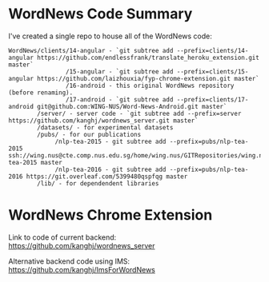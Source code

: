 # WordNews Code Summary

I've created a single repo to house all of the WordNews code:

```
WordNews/clients/14-angular - `git subtree add --prefix=clients/14-angular https://github.com/endlessfrank/translate_heroku_extension.git master`
                /15-angular - `git subtree add --prefix=clients/15-angular https://github.com/laizhouxia/fyp-chrome-extension.git master`
                /16-android - this original WordNews repository (before renaming).
                /17-android - `git subtree add --prefix=clients/17-android git@github.com:WING-NUS/Word-News-Android.git master`
        /server/ - server code - `git subtree add --prefix=server https://github.com/kanghj/wordnews_server.git master`
        /datasets/ - for experimental datasets
        /pubs/ - for our publications
             /nlp-tea-2015 - git subtree add --prefix=pubs/nlp-tea-2015 ssh://wing.nus@cte.comp.nus.edu.sg/home/wing.nus/GITRepositories/wing.nus/nlp-tea-2015 master
             /nlp-tea-2016 - git subtree add --prefix=pubs/nlp-tea-2016 https://git.overleaf.com/5399480qspfqg master
        /lib/ - for dependendent libraries
```

WordNews Chrome Extension
=========================

Link to code of current backend: https://github.com/kanghj/wordnews_server

Alternative backend code using IMS: https://github.com/kanghj/ImsForWordNews
